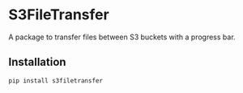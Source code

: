 # S3FileTransfer

A package to transfer files between S3 buckets with a progress bar.

## Installation

```bash
pip install s3filetransfer
